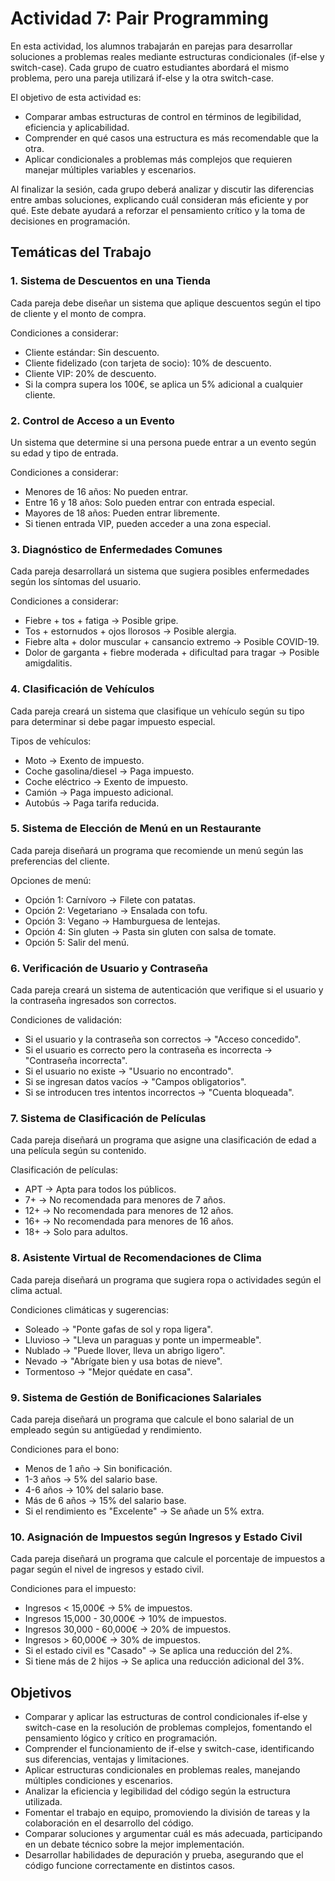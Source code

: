 # Actividad 7: Pair Programming
En esta actividad, los alumnos trabajarán en parejas para desarrollar soluciones a problemas reales mediante estructuras condicionales (if-else y switch-case). Cada grupo de cuatro estudiantes abordará el mismo problema, pero una pareja utilizará if-else y la otra switch-case.

El objetivo de esta actividad es:
* Comparar ambas estructuras de control en términos de legibilidad, eficiencia y aplicabilidad.
* Comprender en qué casos una estructura es más recomendable que la otra.
* Aplicar condicionales a problemas más complejos que requieren manejar múltiples variables y escenarios.

Al finalizar la sesión, cada grupo deberá analizar y discutir las diferencias entre ambas soluciones, explicando cuál consideran más eficiente y por qué. Este debate ayudará a reforzar el pensamiento crítico y la toma de decisiones en programación.

## Temáticas del Trabajo
### 1. Sistema de Descuentos en una Tienda
Cada pareja debe diseñar un sistema que aplique descuentos según el tipo de cliente y el monto de compra.

Condiciones a considerar:
* Cliente estándar: Sin descuento.
* Cliente fidelizado (con tarjeta de socio): 10% de descuento.
* Cliente VIP: 20% de descuento.
* Si la compra supera los 100€, se aplica un 5% adicional a cualquier cliente.

### 2. Control de Acceso a un Evento
Un sistema que determine si una persona puede entrar a un evento según su edad y tipo de entrada.

Condiciones a considerar:
* Menores de 16 años: No pueden entrar.
* Entre 16 y 18 años: Solo pueden entrar con entrada especial.
* Mayores de 18 años: Pueden entrar libremente.
* Si tienen entrada VIP, pueden acceder a una zona especial.

### 3. Diagnóstico de Enfermedades Comunes
Cada pareja desarrollará un sistema que sugiera posibles enfermedades según los síntomas del usuario.

Condiciones a considerar:
* Fiebre + tos + fatiga → Posible gripe.
* Tos + estornudos + ojos llorosos → Posible alergia.
* Fiebre alta + dolor muscular + cansancio extremo → Posible COVID-19.
* Dolor de garganta + fiebre moderada + dificultad para tragar → Posible amigdalitis.

### 4. Clasificación de Vehículos
Cada pareja creará un sistema que clasifique un vehículo según su tipo para determinar si debe pagar impuesto especial.

Tipos de vehículos:
* Moto → Exento de impuesto.
* Coche gasolina/diesel → Paga impuesto.
* Coche eléctrico → Exento de impuesto.
* Camión → Paga impuesto adicional.
* Autobús → Paga tarifa reducida.

### 5. Sistema de Elección de Menú en un Restaurante
Cada pareja diseñará un programa que recomiende un menú según las preferencias del cliente.

Opciones de menú:
* Opción 1: Carnívoro → Filete con patatas.
* Opción 2: Vegetariano → Ensalada con tofu.
* Opción 3: Vegano → Hamburguesa de lentejas.
* Opción 4: Sin gluten → Pasta sin gluten con salsa de tomate.
* Opción 5: Salir del menú.

### 6. Verificación de Usuario y Contraseña
Cada pareja creará un sistema de autenticación que verifique si el usuario y la contraseña ingresados son correctos.

Condiciones de validación:
* Si el usuario y la contraseña son correctos → "Acceso concedido".
* Si el usuario es correcto pero la contraseña es incorrecta → "Contraseña incorrecta".
* Si el usuario no existe → "Usuario no encontrado".
* Si se ingresan datos vacíos → "Campos obligatorios".
* Si se introducen tres intentos incorrectos → "Cuenta bloqueada".

### 7. Sistema de Clasificación de Películas
Cada pareja diseñará un programa que asigne una clasificación de edad a una película según su contenido.

Clasificación de películas:
* APT → Apta para todos los públicos.
* 7+ → No recomendada para menores de 7 años.
* 12+ → No recomendada para menores de 12 años.
* 16+ → No recomendada para menores de 16 años.
* 18+ → Solo para adultos.

### 8. Asistente Virtual de Recomendaciones de Clima
Cada pareja diseñará un programa que sugiera ropa o actividades según el clima actual.

Condiciones climáticas y sugerencias:
* Soleado → "Ponte gafas de sol y ropa ligera".
* Lluvioso → "Lleva un paraguas y ponte un impermeable".
* Nublado → "Puede llover, lleva un abrigo ligero".
* Nevado → "Abrígate bien y usa botas de nieve".
* Tormentoso → "Mejor quédate en casa".

### 9. Sistema de Gestión de Bonificaciones Salariales
Cada pareja diseñará un programa que calcule el bono salarial de un empleado según su antigüedad y rendimiento.

Condiciones para el bono:
* Menos de 1 año → Sin bonificación.
* 1-3 años → 5% del salario base.
* 4-6 años → 10% del salario base.
* Más de 6 años → 15% del salario base.
* Si el rendimiento es "Excelente" → Se añade un 5% extra.

### 10. Asignación de Impuestos según Ingresos y Estado Civil
Cada pareja diseñará un programa que calcule el porcentaje de impuestos a pagar según el nivel de ingresos y estado civil.

Condiciones para el impuesto:
* Ingresos < 15,000€ → 5% de impuestos.
* Ingresos 15,000 - 30,000€ → 10% de impuestos.
* Ingresos 30,000 - 60,000€ → 20% de impuestos.
* Ingresos > 60,000€ → 30% de impuestos.
* Si el estado civil es "Casado" → Se aplica una reducción del 2%.
* Si tiene más de 2 hijos → Se aplica una reducción adicional del 3%.

## Objetivos
* Comparar y aplicar las estructuras de control condicionales if-else y switch-case en la resolución de problemas complejos, fomentando el pensamiento lógico y crítico en programación.
* Comprender el funcionamiento de if-else y switch-case, identificando sus diferencias, ventajas y limitaciones.
* Aplicar estructuras condicionales en problemas reales, manejando múltiples condiciones y escenarios.
* Analizar la eficiencia y legibilidad del código según la estructura utilizada.
* Fomentar el trabajo en equipo, promoviendo la división de tareas y la colaboración en el desarrollo del código.
* Comparar soluciones y argumentar cuál es más adecuada, participando en un debate técnico sobre la mejor implementación.
* Desarrollar habilidades de depuración y prueba, asegurando que el código funcione correctamente en distintos casos.
